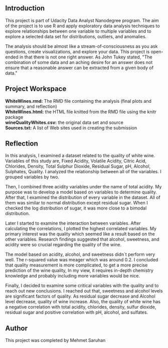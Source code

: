 ## Introduction 

 This project is part of Udacity Data Analyst Nanodegree program. The aim of the project is to use R and apply exploratory data analysis techniques to explore relationships between one variable to multiple variables and to explore a selected data set for distributions, outliers, and anomalies.    
 
 The analysis should be almost like a stream-of-consciousness as you ask questions, create visualizations, and explore your data. This project is open-ended in that there is not one right answer. As John Tukey stated, "The combination of some data and an aching desire for an answer does not ensure that a reasonable answer can be extracted from a given body of data."     

## Project Workspace
**WhiteWines.rmd:** The RMD file containing the analysis (final plots and summary, and reflection)    
**WhiteWines.html:** the HTML file knitted from the RMD file using the knitr package    
**wineQualityWhites.csv:** the original data set and source     
**Sources.txt:** A list of Web sites used in creating the submission   
## Reflection
In this analysis, I examined a dataset related to the quality of white wine. Variables of this study are, Fixed Acidity, Volatile Acidity, Citric Acid, Chlorides, Density, Total Sulphur Dioxide, Residual Sugar, pH, Alcohol, Sulphates, Quality. I analyzed the relationship between all of the variables. I grouped variables by two.

Then, I combined three acidity variables under the name of total acidity. My purpose was to develop a model based on variables to determine quality. After that, I examined the distribution of every variable in the dataset. All of them was similar to normal distribution except residual sugar. When I checked the log distribution of sugar, it was more close to a bimodal distribution.

Later I started to examine the interaction between variables. After calculating the correlations, I plotted the highest correlated variables. My primary interest was the quality which seemed like a result based on the other variables. Research findings suggested that alcohol, sweetness, and acidity were so crucial regarding the quality of the wine.

The model based on acidity, alcohol, and sweetness didn`t perform very well. The r-squared value was meager which was around 0.2. I concluded that quality measurement is more complicated, to get a more precise prediction of the wine quality, In my view, it requires in-depth chemistry knowledge and probably including more variables would be nice.

Finally, I decided to examine some critical variables with the quality and to reach out new conclusions. I reached out that, sweetness and alcohol levels are significant factors of quality. As residual sugar decrease and Alcohol level decrease, quality of wine increase. Also, the quality of white wine has a negative correlation with total acidity, chlorides, density, sulfur dioxide, residual sugar and positive correlation with pH, alcohol, and sulfates.
## Author
This project was completed by Mehmet Saruhan
